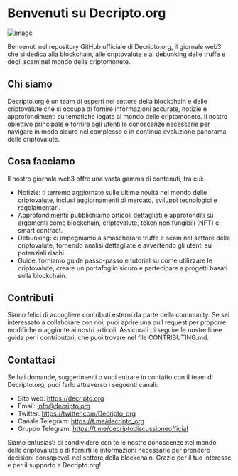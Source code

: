 # Benvenuti su Decripto.org

![image](https://github.com/Decripto-org/.github/assets/134168296/734dc8f6-b152-4cb0-ad83-bcb4a9c0bb2d)

Benvenuti nel repository GitHub ufficiale di Decripto.org, il giornale web3 che si dedica alla blockchain, alle criptovalute e al debunking delle truffe e degli scam nel mondo delle criptomonete.

## Chi siamo
Decripto.org è un team di esperti nel settore della blockchain e delle criptovalute che si occupa di fornire informazioni accurate, notizie e approfondimenti su tematiche legate al mondo delle criptomonete. Il nostro obiettivo principale è fornire agli utenti le conoscenze necessarie per navigare in modo sicuro nel complesso e in continua evoluzione panorama delle criptovalute.

## Cosa facciamo
Il nostro giornale web3 offre una vasta gamma di contenuti, tra cui:

- Notizie: ti terremo aggiornato sulle ultime novità nel mondo delle criptovalute, inclusi aggiornamenti di mercato, sviluppi tecnologici e regolamentari.
- Approfondimenti: pubblichiamo articoli dettagliati e approfonditi su argomenti come blockchain, criptovalute, token non fungibili (NFT) e smart contract.
- Debunking: ci impegniamo a smascherare truffe e scam nel settore delle criptovalute, fornendo analisi dettagliate e avvertendo gli utenti su potenziali rischi.
- Guide: forniamo guide passo-passo e tutorial su come utilizzare le criptovalute, creare un portafoglio sicuro e partecipare a progetti basati sulla blockchain.

## Contributi
Siamo felici di accogliere contributi esterni da parte della community. Se sei interessato a collaborare con noi, puoi aprire una pull request per proporre modifiche o aggiunte ai nostri articoli. Assicurati di seguire le nostre linee guida per i contributori, che puoi trovare nel file CONTRIBUTING.md.

## Contattaci
Se hai domande, suggerimenti o vuoi entrare in contatto con il team di Decripto.org, puoi farlo attraverso i seguenti canali:

- Sito web: https://decripto.org
- Email: info@decripto.org
- Twitter: https://twitter.com/Decripto_org
- Canale Telegram: https://t.me/decripto_org
- Gruppo Telegram: https://t.me/decriptodiscussioneofficial

Siamo entusiasti di condividere con te le nostre conoscenze nel mondo delle criptovalute e di fornirti le informazioni necessarie per prendere decisioni consapevoli nel settore della blockchain. Grazie per il tuo interesse e per il supporto a Decripto.org!
